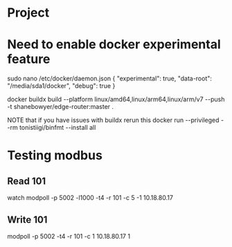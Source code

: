 # Project

# Need to enable docker experimental feature
sudo nano /etc/docker/daemon.json
{
    "experimental": true,
    "data-root": "/media/sda1/docker",
    "debug": true
}


docker buildx build --platform linux/amd64,linux/arm64,linux/arm/v7 --push -t shanebowyer/edge-router:master .


NOTE that if you have issues with buildx rerun this
docker run --privileged --rm tonistiigi/binfmt --install all

# Testing modbus

## Read 101
watch modpoll -p 5002 -l1000 -t4 -r 101 -c 5 -1 10.18.80.17
## Write 101
modpoll -p 5002 -t4 -r 101 -c 1 10.18.80.17 1